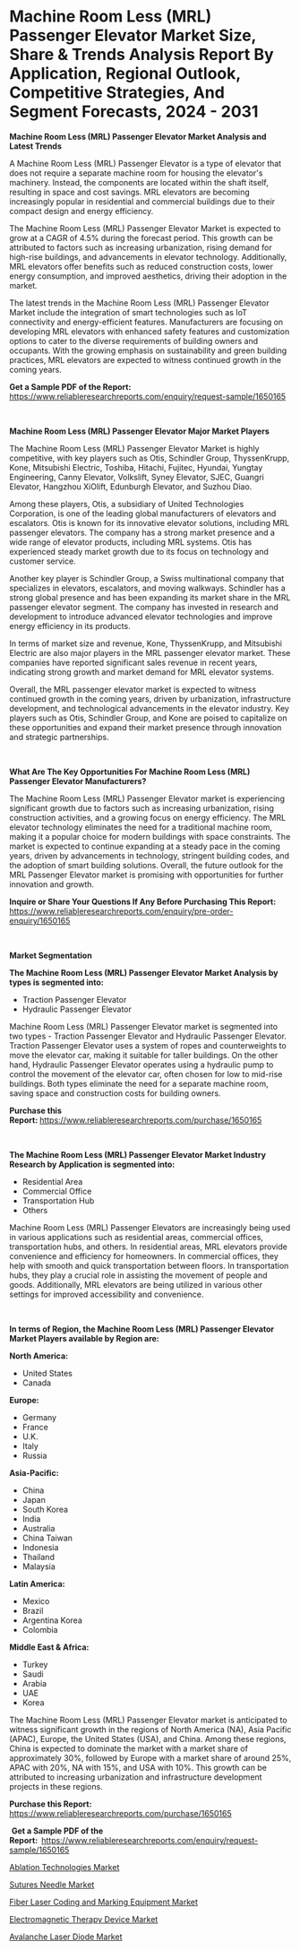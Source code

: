 <p><h1>Machine Room Less (MRL) Passenger Elevator Market Size, Share & Trends Analysis Report By Application, Regional Outlook, Competitive Strategies, And Segment Forecasts, 2024 - 2031</h1></p><p><strong>Machine Room Less (MRL) Passenger Elevator Market Analysis and Latest Trends</strong></p>
<p><p>A Machine Room Less (MRL) Passenger Elevator is a type of elevator that does not require a separate machine room for housing the elevator's machinery. Instead, the components are located within the shaft itself, resulting in space and cost savings. MRL elevators are becoming increasingly popular in residential and commercial buildings due to their compact design and energy efficiency.</p><p>The Machine Room Less (MRL) Passenger Elevator Market is expected to grow at a CAGR of 4.5% during the forecast period. This growth can be attributed to factors such as increasing urbanization, rising demand for high-rise buildings, and advancements in elevator technology. Additionally, MRL elevators offer benefits such as reduced construction costs, lower energy consumption, and improved aesthetics, driving their adoption in the market.</p><p>The latest trends in the Machine Room Less (MRL) Passenger Elevator Market include the integration of smart technologies such as IoT connectivity and energy-efficient features. Manufacturers are focusing on developing MRL elevators with enhanced safety features and customization options to cater to the diverse requirements of building owners and occupants. With the growing emphasis on sustainability and green building practices, MRL elevators are expected to witness continued growth in the coming years.</p></p>
<p><strong>Get a Sample PDF of the Report:&nbsp;</strong> <a href="https://www.reliableresearchreports.com/enquiry/request-sample/1650165">https://www.reliableresearchreports.com/enquiry/request-sample/1650165</a></p>
<p>&nbsp;</p>
<p><strong>Machine Room Less (MRL) Passenger Elevator Major Market Players</strong></p>
<p><p>The Machine Room Less (MRL) Passenger Elevator Market is highly competitive, with key players such as Otis, Schindler Group, ThyssenKrupp, Kone, Mitsubishi Electric, Toshiba, Hitachi, Fujitec, Hyundai, Yungtay Engineering, Canny Elevator, Volkslift, Syney Elevator, SJEC, Guangri Elevator, Hangzhou XiOlift, Edunburgh Elevator, and Suzhou Diao.</p><p>Among these players, Otis, a subsidiary of United Technologies Corporation, is one of the leading global manufacturers of elevators and escalators. Otis is known for its innovative elevator solutions, including MRL passenger elevators. The company has a strong market presence and a wide range of elevator products, including MRL systems. Otis has experienced steady market growth due to its focus on technology and customer service.</p><p>Another key player is Schindler Group, a Swiss multinational company that specializes in elevators, escalators, and moving walkways. Schindler has a strong global presence and has been expanding its market share in the MRL passenger elevator segment. The company has invested in research and development to introduce advanced elevator technologies and improve energy efficiency in its products.</p><p>In terms of market size and revenue, Kone, ThyssenKrupp, and Mitsubishi Electric are also major players in the MRL passenger elevator market. These companies have reported significant sales revenue in recent years, indicating strong growth and market demand for MRL elevator systems.</p><p>Overall, the MRL passenger elevator market is expected to witness continued growth in the coming years, driven by urbanization, infrastructure development, and technological advancements in the elevator industry. Key players such as Otis, Schindler Group, and Kone are poised to capitalize on these opportunities and expand their market presence through innovation and strategic partnerships.</p></p>
<p>&nbsp;</p>
<p><strong>What Are The Key Opportunities For Machine Room Less (MRL) Passenger Elevator Manufacturers?</strong></p>
<p><p>The Machine Room Less (MRL) Passenger Elevator market is experiencing significant growth due to factors such as increasing urbanization, rising construction activities, and a growing focus on energy efficiency. The MRL elevator technology eliminates the need for a traditional machine room, making it a popular choice for modern buildings with space constraints. The market is expected to continue expanding at a steady pace in the coming years, driven by advancements in technology, stringent building codes, and the adoption of smart building solutions. Overall, the future outlook for the MRL Passenger Elevator market is promising with opportunities for further innovation and growth.</p></p>
<p><strong>Inquire or Share Your Questions If Any Before Purchasing This Report:</strong> <a href="https://www.reliableresearchreports.com/enquiry/pre-order-enquiry/1650165">https://www.reliableresearchreports.com/enquiry/pre-order-enquiry/1650165</a></p>
<p>&nbsp;</p>
<p><strong>Market Segmentation</strong></p>
<p><strong>The Machine Room Less (MRL) Passenger Elevator Market Analysis by types is segmented into:</strong></p>
<p><ul><li>Traction Passenger Elevator</li><li>Hydraulic Passenger Elevator</li></ul></p>
<p><p>Machine Room Less (MRL) Passenger Elevator market is segmented into two types - Traction Passenger Elevator and Hydraulic Passenger Elevator. Traction Passenger Elevator uses a system of ropes and counterweights to move the elevator car, making it suitable for taller buildings. On the other hand, Hydraulic Passenger Elevator operates using a hydraulic pump to control the movement of the elevator car, often chosen for low to mid-rise buildings. Both types eliminate the need for a separate machine room, saving space and construction costs for building owners.</p></p>
<p><strong>Purchase this Report:&nbsp;</strong><a href="https://www.reliableresearchreports.com/purchase/1650165">https://www.reliableresearchreports.com/purchase/1650165</a></p>
<p>&nbsp;</p>
<p><strong>The Machine Room Less (MRL) Passenger Elevator Market Industry Research by Application is segmented into:</strong></p>
<p><ul><li>Residential Area</li><li>Commercial Office</li><li>Transportation Hub</li><li>Others</li></ul></p>
<p><p>Machine Room Less (MRL) Passenger Elevators are increasingly being used in various applications such as residential areas, commercial offices, transportation hubs, and others. In residential areas, MRL elevators provide convenience and efficiency for homeowners. In commercial offices, they help with smooth and quick transportation between floors. In transportation hubs, they play a crucial role in assisting the movement of people and goods. Additionally, MRL elevators are being utilized in various other settings for improved accessibility and convenience.</p></p>
<p>&nbsp;</p>
<p><strong>In terms of Region, the Machine Room Less (MRL) Passenger Elevator Market Players available by Region are:</strong></p>
<p>
    <p> <strong> North America: </strong>
        <ul>
            <li>United States</li>
            <li>Canada</li>
        </ul>
        </p> 
    <p> <strong> Europe: </strong>
        <ul>
            <li>Germany</li>
            <li>France</li>
            <li>U.K.</li>
            <li>Italy</li>
            <li>Russia</li>
        </ul>
        </p> 
    <p> <strong> Asia-Pacific: </strong>
        <ul>
            <li>China</li>
            <li>Japan</li>
            <li>South Korea</li>
            <li>India</li>
            <li>Australia</li>
            <li>China Taiwan</li>
            <li>Indonesia</li>
            <li>Thailand</li>
            <li>Malaysia</li>
        </ul>
        </p> 
    <p> <strong> Latin America: </strong>
        <ul>
            <li>Mexico</li>
            <li>Brazil</li>
            <li>Argentina Korea</li>
            <li>Colombia</li>
        </ul>
        </p> 
    <p> <strong> Middle East & Africa: </strong>
        <ul>
            <li>Turkey</li>
            <li>Saudi</li>
            <li>Arabia</li>
            <li>UAE</li>
            <li>Korea</li>
        </ul>
    </p>
    </p>
<p><p>The Machine Room Less (MRL) Passenger Elevator market is anticipated to witness significant growth in the regions of North America (NA), Asia Pacific (APAC), Europe, the United States (USA), and China. Among these regions, China is expected to dominate the market with a market share of approximately 30%, followed by Europe with a market share of around 25%, APAC with 20%, NA with 15%, and USA with 10%. This growth can be attributed to increasing urbanization and infrastructure development projects in these regions.</p></p>
<p><strong>Purchase this Report: </strong><a href="https://www.reliableresearchreports.com/purchase/1650165">https://www.reliableresearchreports.com/purchase/1650165</a></p>
<p>&nbsp;<strong>Get a Sample PDF of the Report:&nbsp;&nbsp;</strong><a href="https://www.reliableresearchreports.com/enquiry/request-sample/1650165">https://www.reliableresearchreports.com/enquiry/request-sample/1650165</a></p>
<p><strong></strong></p>
<p><p><a href="https://medium.com/@vivianejast/ablation-technologies-market-insights-into-market-cagr-market-trends-and-growth-strategies-67cd51f8929c">Ablation Technologies Market</a></p><p><a href="https://medium.com/@vivianejast/sutures-needle-market-size-reveals-the-best-marketing-channels-in-global-industry-1b8c6c115a14">Sutures Needle Market</a></p><p><a href="https://github.com/Angelnienowdseej3e45z3p8c/Market-Research-Report-List-1/blob/main/fiber-laser-coding-and-marking-equipment-market.md">Fiber Laser Coding and Marking Equipment Market</a></p><p><a href="https://medium.com/@shanelerde/electromagnetic-therapy-device-market-report-reveals-the-latest-trends-and-growth-opportunities-of-af088fb45bf7">Electromagnetic Therapy Device Market</a></p><p><a href="https://github.com/brentleyjimmiealvaradoz4l1rea/Market-Research-Report-List-1/blob/main/avalanche-laser-diode-market.md">Avalanche Laser Diode Market</a></p></p>